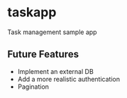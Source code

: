 # taskapp
Task management sample app

## Future Features
- Implement an external DB
- Add a more realistic authentication
- Pagination